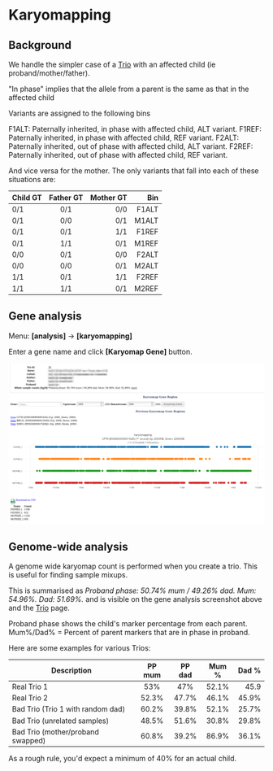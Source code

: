 # Karyomapping

## Background

We handle the simpler case of a [Trio](../patients/trios.md) with an affected child (ie proband/mother/father).

"In phase" implies that the allele from a parent is the same as that in the affected child

Variants are assigned to the following bins 

F1ALT: Paternally inherited, in phase with affected child, ALT variant.
F1REF: Paternally inherited, in phase with affected child, REF variant.
F2ALT: Paternally inherited, out of phase with affected child, ALT variant.
F2REF: Paternally inherited, out of phase with affected child, REF variant.

And vice versa for the mother. The only variants that fall into each of these situations are:

|    Child GT    |    Father GT     |    Mother GT     |     Bin |
| ------------- |:-------------:| -----:|-----:|
| ​0/1 |    0/1 | 0/0 | F1ALT |
| 0/1 |  0/0|   0/1| M1ALT | 
| 0/1 | 0/1 |  1/1 |  F1REF | 
|  0/1 |  1/1 |  0/1 | M1REF | 
| 0/0 |  0/1 | 0/0 | F2ALT | 
|  0/0 |  0/0 |     0/1 |  M2ALT | 
| 1/1 |  0/1 | 1/1 |  F2REF  | 
|  1/1 |  1/1 |  0/1 |  M2REF| 

## Gene analysis

Menu: **[analysis]** -> **[karyomapping]**

Enter a gene name and click **[Karyomap Gene]** button.

![](images/karyomapping.png)

## Genome-wide analysis

A genome wide karyomap count is performed when you create a trio. This is useful for finding sample mixups.

This is summarised as _Proband phase: 50.74% mum / 49.26% dad. Mum: 54.96%. Dad: 51.69%._ and is visible on the gene analysis screenshot above and the [Trio](../patients/trios.md) page. 

Proband phase shows the child's marker percentage from each parent.
Mum%/Dad% = Percent of parent markers that are in phase in proband.

Here are some examples for various Trios:

| Description  |  PP mum  | PP dad  | Mum % |  Dad % |
| -------------|:--------:|:-------:|:-----:|-----:|
| Real Trio 1  | 53% | 47%  | 52.1%  | 45.9 |
| Real Trio 2  | 52.3% | 47.7%  | 46.1% | 45.9% |
| Bad Trio (Trio 1 with random dad) | 60.2% | 39.8% | 52.1% | 25.7% |  
| Bad Trio (unrelated samples) | 48.5% | 51.6% | 30.8% | 29.8% | 
| Bad Trio (mother/proband swapped) | 60.8% | 39.2% | 86.9% | 36.1% |

As a rough rule, you'd expect a minimum of 40% for an actual child. 



 